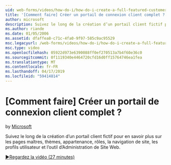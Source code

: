 ```yaml
---
uid: web-forms/videos/how-do-i/how-do-i-create-a-full-featured-customer-login-portal
title: '[Comment faire] Créer un portail de connexion client complet ? | Microsoft Docs'
author: microsoft
description: Suivez le long de la création d’un portail client fictif pour en savoir plus sur les pages maîtres, thèmes, l’appartenance, rôles, la navigation de site, les profils utilisateur, et...
ms.author: riande
ms.date: 01/05/2006
ms.assetid: dfaffea8-c71c-4fa0-9f97-585c9ac95529
msc.legacyurl: /web-forms/videos/how-do-i/how-do-i-create-a-full-featured-customer-login-portal
msc.type: video
ms.openlocfilehash: 05922d973e6390088ff0ef270513a7b4f60e36c0
ms.sourcegitcommit: 0f1119340e4464720cfd16d0ff15764746ea1fea
ms.translationtype: MT
ms.contentlocale: fr-FR
ms.lasthandoff: 04/17/2019
ms.locfileid: "59414814"
---
```

# <a name="how-do-i-create-a-full-featured-customer-login-portal"></a>[Comment faire] Créer un portail de connexion client complet ?

by [Microsoft](https://github.com/microsoft)

Suivez le long de la création d’un portail client fictif pour en savoir plus sur les pages maîtres, thèmes, appartenance, rôles, la navigation de site, les profils utilisateur et l’outil d’Administration de Site Web.

[&#9654;Regardez la vidéo (27 minutes)](https://channel9.msdn.com/Blogs/ASP-NET-Site-Videos/how-do-i-create-a-full-featured-customer-login-portal)
